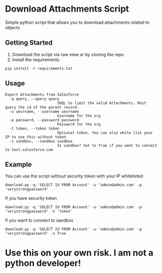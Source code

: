 # Download Attachments Script
Simple python script that allows you to download attachments related to objects

## Getting Started
1. Download the script via raw view or by cloning the repo
2. Install the requirements
```
pip install -r requirements.txt
```

## Usage
```
Export Attachments from Salesforce
  -q query, --query query
                        SOQL to limit the valid Attachments. Must query the id of the parent record.
  -u uesrname, --username uesrname
                        Username for the org
  -p password, --password password
                        Password for the org
  -t token, --token token
                        Optional token. You can also white list your IP to use this without token
  -s sandbox, --sandbox sandbox
                        Is sandbox? Set to True if you want to connect to test.salesforce.com
```

## Example
You can use the script without security token with your IP whitelisted 
```
download.py -q 'SELECT Id FROM Account' -u 'admin@admin.com' -p 'verystrongpassword'
```

If you have security token
```
download.py -q 'SELECT Id FROM Account' -u 'admin@admin.com' -p 'verystrongpassword' -t 'token'
```

If you want to connect to sandbox
```
download.py -q 'SELECT Id FROM Account' -u 'admin@admin.com' -p 'verystrongpassword' -s True
```
# Use this on your own risk. I am not a python developer!